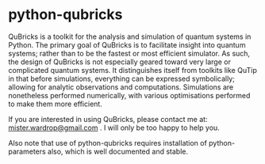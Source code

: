 python-qubricks
===============

QuBricks is a toolkit for the analysis and simulation of quantum systems in 
Python. The primary goal of QuBricks is to facilitate insight into quantum 
systems; rather than to be the fastest or most efficient simulator. As such, 
the design of QuBricks is not especially geared toward very large or complicated 
quantum systems. It distinguishes itself from toolkits like QuTip in 
that before simulations, everything can be expressed symbolically; allowing for 
analytic observations and computations. Simulations are nonetheless performed 
numerically, with various optimisations performed to make them more efficient.

If you are interested in using QuBricks, please contact me at: 
mister.wardrop@gmail.com . I will only be too happy to help you.

Also note that use of python-qubricks requires installation of python-parameters
also, which is well documented and stable.
